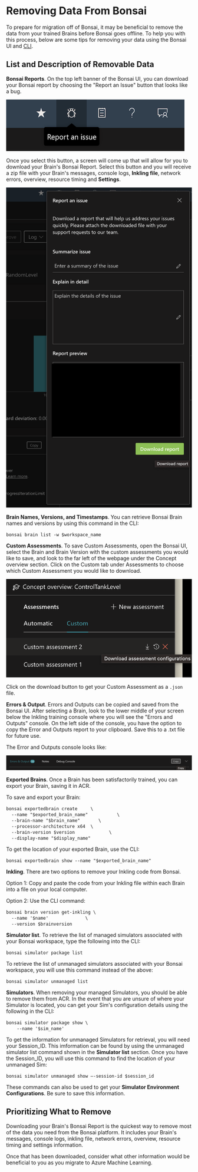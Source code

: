 # Removing Data From Bonsai

To prepare for migration off of Bonsai, it may be beneficial to remove the data from your trained Brains before Bonsai goes offline. To help you with this process, below are some tips for removing your data using the Bonsai UI and [CLI](https://learn.microsoft.com/en-us/bonsai/cli/?tabs=windows). 


## List and Description of Removable Data 

**Bonsai Reports**. On the top left banner of the Bonsai UI, you can download your Bonsai report by choosing the "Report an Issue" button that looks like a bug. 

![bug](images/bug.png)

Once you select this button, a screen will come up that will allow for you to download your Brain's Bonsai Report. Select this button and you will receive a zip file with your Brain's messages, console logs, **Inkling file**, network errors, overview, resource timing and **Settings**. 

![report](images/report.png)


**Brain Names, Versions, and Timestamps**. You can retrieve Bonsai Brain names and versions by using this command in the CLI:

```
bonsai brain list -w $workspace_name
```


**Custom Assessments**. To save Custom Assessments, open the Bonsai UI, select the Brain and Brain Version with the custom assessments you would like to save, and look to the far left of the webpage under the Concept overview section. Click on the Custom tab under Assessments to choose which Custom Assessment you would like to download. 

![custom](images/custom.png)

Click on the download button to get your Custom Assessment as a `.json` file. 

**Errors & Output**. Errors and Outputs can be copied and saved from the Bonsai UI. After selecting a Brain, look to the lower middle of your screen below the Inkling training console where you will see the "Errors and Outputs" console. On the left side of the console, you have the option to copy the Error and Outputs report to your clipboard. Save this to a .txt file for future use. 

The Error and Outputs console looks like:

![errors](images/errors.png)

**Exported Brains**. Once a Brain has been satisfactorily trained, you can export your Brain, saving it in ACR. 

To save and export your Brain:

```
bonsai exportedbrain create     \
  --name "$exported_brain_name"           \
  --brain-name "$brain_name"       \
  --processor-architecture x64  \
  --brain-version $version             \
  --display-name "$display_name"
```

To get the location of your exported Brain, use the CLI:

```
bonsai exportedbrain show --name "$exported_brain_name"
```

**Inkling**. There are two options to remove your Inkling code from Bonsai. 

Option 1:
Copy and paste the code from your Inkling file within each Brain into a file on your local computer. 

Option 2:
Use the CLI command: 

```
bonsai brain version get-inkling \
  --name '$name'              \
  --version $brainversion
```


**Simulator list**. To retrieve the list of managed simulators associated with your Bonsai workspace, type the following into the CLI:

```
bonsai simulator package list
```

To retrieve the list of unmanaged simulators associated with your Bonsai workspace, you will use this command instead of the above:

```
bonsai simulator unmanaged list
```

**Simulators**. When removing your managed Simulators, you should be able to remove them from ACR. In the event that you are unsure of where your Simulator is located, you can get your Sim's configuration details using the following in the CLI:

```
bonsai simulator package show \
    --name '$sim_name'
```

To get the information for unmanaged Simulators for retrieval, you will need your Session_ID. This imformation can be found by using the unmanaged simulator list command shown in the **Simulator list** section. Once you have the Session_ID, you will use this command to find the location of your unmanaged Sim:

```
bonsai simulator unmanaged show –-session-id $session_id
```

These commands can also be used to get your **Simulator Environment Configurations**. Be sure to save this information. 


## Prioritizing What to Remove 

Downloading your Brain's Bonsai Report is the quickest way to remove most of the data you need from the Bonsai platform. It includes your Brain's messages, console logs, inkling file, network errors, overview, resource timing and settings information. 

Once that has been downloaded, consider what other information would be beneficial to you as you migrate to Azure Machine Learning. 